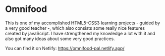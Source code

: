 # Omnifood
This is one of my accomplished HTML5-CSS3 learning projects - guided by a very good teacher -, which also consists some really nice features created by javaScript. I have strengthened my knowledge a lot with it and also got many ideas about some very good practices.

You can find it on Netlify: https://omnifood-pal.netlify.app/
